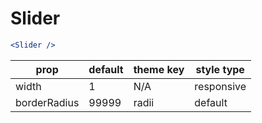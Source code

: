 # Slider

```.jsx
<Slider />
```

prop | default | theme key | style type
---|---|---|---
width | 1 | N/A | responsive
borderRadius | 99999 | radii | default